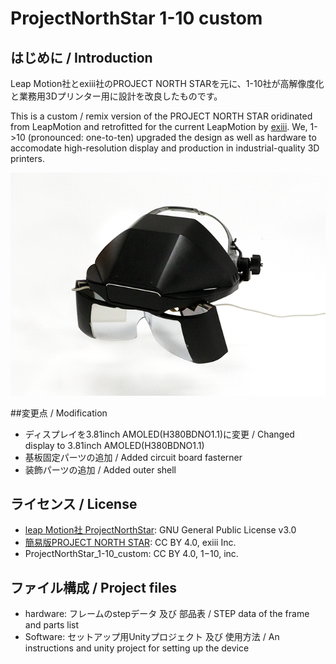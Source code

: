 # ProjectNorthStar 1-10 custom

## はじめに / Introduction
Leap Motion社とexiii社のPROJECT NORTH STARを元に、1-10社が高解像度化と業務用3Dプリンター用に設計を改良したものです。

This is a custom / remix version of the PROJECT NORTH STAR oridinated from LeapMotion and retrofitted for the current LeapMotion by [exiii](https://exiii.jp/2018/07/25/project_north_star_en/). We, 1->10 (pronounced: one-to-ten) upgraded the design as well as hardware to accomodate high-resolution display and production in industrial-quality 3D printers.

![](/Hardware/imgs/ProjectNorthStar_1-10_custom.png)

##変更点 / Modification
- ディスプレイを3.81inch AMOLED(H380BDNO1.1)に変更 / Changed display to 3.81inch AMOLED(H380BDNO1.1)
- 基板固定パーツの追加 / Added circuit board fasterner
- 装飾パーツの追加 / Added outer shell

## ライセンス / License
- [leap Motion社 ProjectNorthStar](https://github.com/leapmotion/ProjectNorthStar/blob/master/LICENSE): GNU General Public License v3.0
- [簡易版PROJECT NORTH STAR](https://exiii.jp/2018/07/19/project_north_star_jp-2/): CC BY 4.0, exiii Inc.
- ProjectNorthStar_1-10_custom: CC BY 4.0, 1−10, inc.


## ファイル構成 / Project files
- hardware: フレームのstepデータ 及び 部品表 / STEP data of the frame and parts list
- Software: セットアップ用Unityプロジェクト 及び 使用方法 / An instructions and unity project for setting up the device
